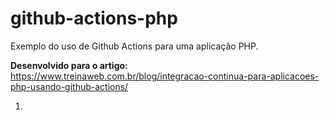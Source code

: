# github-actions-php

Exemplo do uso de Github Actions para uma aplicação PHP.

**Desenvolvido para o artigo:** https://www.treinaweb.com.br/blog/integracao-continua-para-aplicacoes-php-usando-github-actions/

1)
